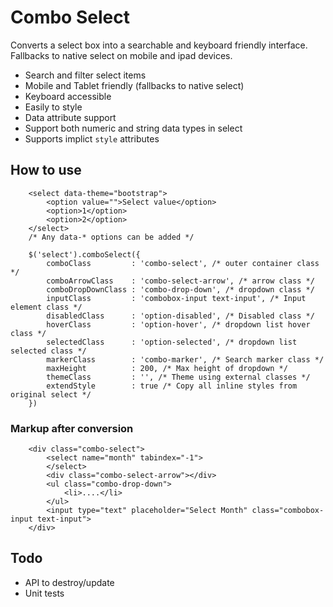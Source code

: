 # Combo Select

Converts a select box into a searchable and keyboard friendly interface. Fallbacks to native select on mobile and ipad devices.

* Search and filter select items
* Mobile and Tablet friendly (fallbacks to native select)
* Keyboard accessible
* Easily to style
* Data attribute support
* Support both numeric and string data types in select
* Supports implict `style` attributes

## How to use


		<select data-theme="bootstrap">
			<option value="">Select value</option>
			<option>1</option>
			<option>2</option>
		</select>
		/* Any data-* options can be added */

        $('select').comboSelect({
            comboClass         : 'combo-select', /* outer container class */
			comboArrowClass    : 'combo-select-arrow', /* arrow class */
			comboDropDownClass : 'combo-drop-down', /* dropdown class */
			inputClass         : 'combobox-input text-input', /* Input element class */
			disabledClass      : 'option-disabled', /* Disabled class */
			hoverClass         : 'option-hover', /* dropdown list hover class */
			selectedClass      : 'option-selected', /* dropdown list selected class */
			markerClass        : 'combo-marker', /* Search marker class */
			maxHeight          : 200, /* Max height of dropdown */
			themeClass         : '', /* Theme using external classes */
			extendStyle		   : true /* Copy all inline styles from original select */
        })

### Markup after conversion

    	<div class="combo-select">
    		<select name="month" tabindex="-1">
    		</select>
    		<div class="combo-select-arrow"></div>
    		<ul class="combo-drop-down">
    			<li>....</li>
    		</ul>
    		<input type="text" placeholder="Select Month" class="combobox-input text-input">
    	</div>

## Todo
* API to destroy/update
* Unit tests